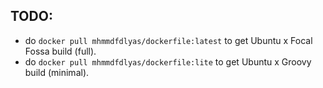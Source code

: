 TODO:
---

- do `docker pull mhmmdfdlyas/dockerfile:latest` to get Ubuntu x Focal Fossa build (full).
- do `docker pull mhmmdfdlyas/dockerfile:lite` to get Ubuntu x Groovy build (minimal).

